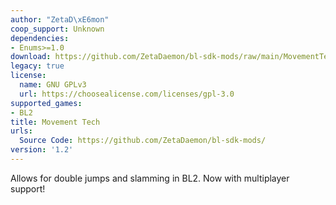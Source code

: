 ```yaml
---
author: "ZetaD\xE6mon"
coop_support: Unknown
dependencies:
- Enums>=1.0
download: https://github.com/ZetaDaemon/bl-sdk-mods/raw/main/MovementTech/MovementTech.zip
legacy: true
license:
  name: GNU GPLv3
  url: https://choosealicense.com/licenses/gpl-3.0
supported_games:
- BL2
title: Movement Tech
urls:
  Source Code: https://github.com/ZetaDaemon/bl-sdk-mods/
version: '1.2'
---
```

Allows for double jumps and slamming in BL2.
Now with multiplayer support!